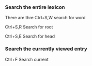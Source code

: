### Search the entire lexicon

There are thre
Ctrl+S,W       search for word

Ctrl+S,R       Search for root

Ctrl+S,E       Search for head

### Search the currently viewed entry


Ctrl+F        Search current

